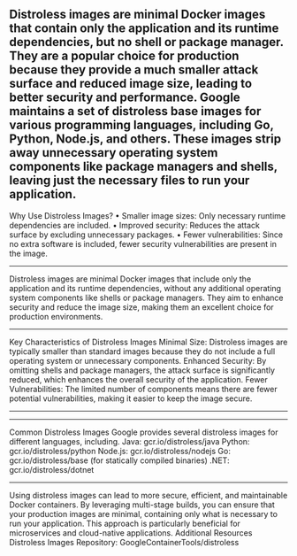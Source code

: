 Distroless images are minimal Docker images that contain only the application and its runtime dependencies, but no shell or package manager. They are a popular choice for production because they provide a much smaller attack surface and reduced image size, leading to better security and performance.
Google maintains a set of distroless base images for various programming languages, including Go, Python, Node.js, and others. These images strip away unnecessary operating system components like package managers and shells, leaving just the necessary files to run your application.
---

Why Use Distroless Images?
•	Smaller image sizes: Only necessary runtime dependencies are included.
•	Improved security: Reduces the attack surface by excluding unnecessary packages.
•	Fewer vulnerabilities: Since no extra software is included, fewer security vulnerabilities are present in the image.

---

Distroless images are minimal Docker images that include only the application and its runtime dependencies, without any additional operating system components like shells or package managers. They aim to enhance security and reduce the image size, making them an excellent choice for production environments.

--- 

Key Characteristics of Distroless Images
Minimal Size: Distroless images are typically smaller than standard images because they do not include a full operating system or unnecessary components.
Enhanced Security: By omitting shells and package managers, the attack surface is significantly reduced, which enhances the overall security of the application.
Fewer Vulnerabilities: The limited number of components means there are fewer potential vulnerabilities, making it easier to keep the image secure.

---

---

Common Distroless Images Google provides several distroless images for different languages, including.
Java: gcr.io/distroless/java
Python: gcr.io/distroless/python
Node.js: gcr.io/distroless/nodejs
Go: gcr.io/distroless/base (for statically compiled binaries)
.NET: gcr.io/distroless/dotnet

---

Using distroless images can lead to more secure, efficient, and maintainable Docker containers. By leveraging multi-stage builds, you can ensure that your production images are minimal, containing only what is necessary to run your application. This approach is particularly beneficial for microservices and cloud-native applications.
Additional Resources
Distroless Images Repository: GoogleContainerTools/distroless
